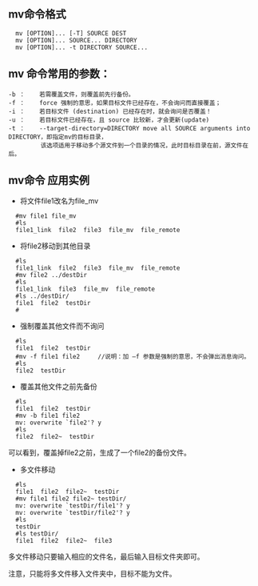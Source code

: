 ## mv命令格式
````
  mv [OPTION]... [-T] SOURCE DEST
  mv [OPTION]... SOURCE... DIRECTORY
  mv [OPTION]... -t DIRECTORY SOURCE...
````
## mv 命令常用的参数：
````
-b ：    若需覆盖文件，则覆盖前先行备份。 
-f ：    force 强制的意思，如果目标文件已经存在，不会询问而直接覆盖；
-i ：    若目标文件 (destination) 已经存在时，就会询问是否覆盖！
-u ：    若目标文件已经存在，且 source 比较新，才会更新(update)
-t ：    --target-directory=DIRECTORY move all SOURCE arguments into DIRECTORY，即指定mv的目标目录，
         该选项适用于移动多个源文件到一个目录的情况，此时目标目录在前，源文件在后。
````
## mv命令 应用实例
* 将文件file1改名为file_mv
````
  #mv file1 file_mv
  #ls
  file1_link  file2  file3  file_mv  file_remote
````
* 将file2移动到其他目录
````
  #ls
  file1_link  file2  file3  file_mv  file_remote
  #mv file2 ../destDir
  #ls
  file1_link  file3  file_mv  file_remote
  #ls ../destDir/
  file1  file2  testDir
  #
````
* 强制覆盖其他文件而不询问
````
  #ls
  file1  file2  testDir
  #mv -f file1 file2     //说明：加 –f 参数是强制的意思，不会弹出消息询问。
  #ls
  file2  testDir
````
* 覆盖其他文件之前先备份
````
  #ls
  file1  file2  testDir
  #mv -b file1 file2
  mv: overwrite `file2'? y
  #ls
  file2  file2~  testDir
````
  可以看到，覆盖掉file2之前，生成了一个file2的备份文件。

* 多文件移动
````
  #ls
  file1  file2  file2~  testDir
  #mv file1 file2 file2~ testDir/
  mv: overwrite `testDir/file1'? y
  mv: overwrite `testDir/file2'? y
  #ls
  testDir
  #ls testDir/
  file1  file2  file2~  file3
````
  多文件移动只要输入相应的文件名，最后输入目标文件夹即可。

  注意，只能将多文件移入文件夹中，目标不能为文件。
